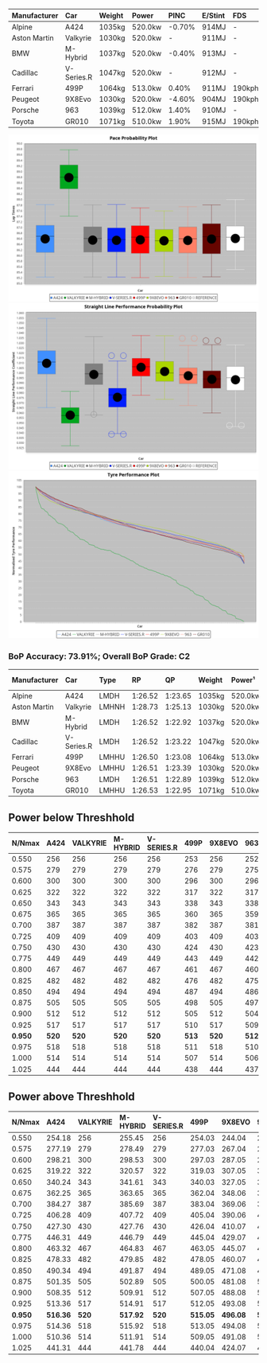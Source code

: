 | Manufacturer | Car        | Weight | Power   | PINC    | E/Stint | FDS     |
|:-|:-|:-|:-|:-|:-|:-|
| Alpine       | A424       | 1035kg | 520.0kw | -0.70%  | 914MJ   |    -    |
| Aston Martin | Valkyrie   | 1030kg | 520.0kw |    -    | 911MJ   |    -    |
| BMW          | M-Hybrid   | 1037kg | 520.0kw | -0.40%  | 913MJ   |    -    |
| Cadillac     | V-Series.R | 1047kg | 520.0kw |    -    | 912MJ   |    -    |
| Ferrari      | 499P       | 1064kg | 513.0kw | 0.40%   | 911MJ   | 190kph  |
| Peugeot      | 9X8Evo     | 1030kg | 520.0kw | -4.60%  | 904MJ   | 190kph  |
| Porsche      | 963        | 1039kg | 512.0kw | 1.40%   | 910MJ   |    -    |
| Toyota       | GR010      | 1071kg | 510.0kw | 1.90%   | 915MJ   | 190kph  |

![PACECHART](./IMG/AUTO.png)
![STRAIGHTLINEPERFORMANCECHART](./IMG/AUTO_sp.png)
![TYREPERFORMANCECHART](./IMG/AUTO_tw.png)

### BoP Accuracy: 73.91%; Overall BoP Grade: C2
| Manufacturer | Car        | Type  | RP      | QP      | Weight | Power¹  | Threshhold | PINC    | Power²   | E/Stint | AVG Vmax  | FDS     | RDLC | L/Stint | BOP-Grade | Model Accuracy | Model Points | Match% | SimDiff |
|:-|:-|:-|:-|:-|:-|:-|:-|:-|:-|:-|:-|:-|:-|:-|:-|:-|:-|:-|:-|
| Alpine       | A424       | LMDH  | 1:26.52 | 1:23.65 | 1035kg | 520.0kw | 250.0kph   | -0.70%  | 516.40kw |  914MJ  | 285.35kph |    -    | 1.01 | 43      | -B1       | 99.49%         | 1360         | 86.37% | +0.08   |
| Aston Martin | Valkyrie   | LMHNH | 1:28.73 | 1:25.13 | 1030kg | 520.0kw | 0.0kph     |    -    | 520.00kw |  911MJ  | 277.24kph |    -    | 1.04 | 43      | +Ω2       | 100.00%        | 312          | -0.84% | #       |
| BMW          | M-Hybrid   | LMDH  | 1:26.52 | 1:22.92 | 1037kg | 520.0kw | 250.0kph   | -0.40%  | 517.90kw |  913MJ  | 284.20kph |    -    | 1.01 | 43      | -B1       | 98.62%         | 2363         | 86.59% | +0.19   |
| Cadillac     | V-Series.R | LMDH  | 1:26.52 | 1:23.22 | 1047kg | 520.0kw | 250.0kph   |    -    | 520.00kw |  912MJ  | 279.27kph |    -    | 1.01 | 43      | -B1       | 98.50%         | 4201         | 87.06% | +0.50   |
| Ferrari      | 499P       | LMHHU | 1:26.50 | 1:23.08 | 1064kg | 513.0kw | 250.0kph   | 0.40%   | 515.10kw |  911MJ  | 282.69kph | 190kph  | 1.02 | 43      | -B2       | 100.00%        | 4441         | 82.41% | +0.16   |
| Peugeot      | 9X8Evo     | LMHHU | 1:26.51 | 1:23.39 | 1030kg | 520.0kw | 250.0kph   | -4.60%  | 496.10kw |  904MJ  | 283.07kph | 190kph  | 1.02 | 43      | -C1       | 100.00%        | 808          | 79.33% | +0.51   |
| Porsche      | 963        | LMDH  | 1:26.51 | 1:22.89 | 1039kg | 512.0kw | 250.0kph   | 1.40%   | 519.20kw |  910MJ  | 282.81kph |    -    | 1.01 | 43      | -B2       | 99.87%         | 12613        | 83.85% | -0.22   |
| Toyota       | GR010      | LMHHU | 1:26.53 | 1:22.95 | 1071kg | 510.0kw | 250.0kph   | 1.90%   | 519.70kw |  915MJ  | 280.26kph | 190kph  | 1.02 | 43      | -B1       | 99.73%         | 2956         | 86.51% | +0.16   |

## Power below Threshhold
| N/Nmax    | A424    | VALKYRIE | M-HYBRID | V-SERIES.R | 499P    | 9X8EVO  | 963     | GR010   |
|:-|:-|:-|:-|:-|:-|:-|:-|:-|
|  0.550    |  256    |  256     |  256     |  256       |  253    |  256    |  252    |  251    |
|  0.575    |  279    |  279     |  279     |  279       |  276    |  279    |  275    |  274    |
|  0.600    |  300    |  300     |  300     |  300       |  296    |  300    |  296    |  295    |
|  0.625    |  322    |  322     |  322     |  322       |  317    |  322    |  317    |  316    |
|  0.650    |  343    |  343     |  343     |  343       |  338    |  343    |  338    |  337    |
|  0.675    |  365    |  365     |  365     |  365       |  360    |  365    |  359    |  358    |
|  0.700    |  387    |  387     |  387     |  387       |  382    |  387    |  381    |  380    |
|  0.725    |  409    |  409     |  409     |  409       |  403    |  409    |  403    |  401    |
|  0.750    |  430    |  430     |  430     |  430       |  424    |  430    |  423    |  422    |
|  0.775    |  449    |  449     |  449     |  449       |  443    |  449    |  442    |  441    |
|  0.800    |  467    |  467     |  467     |  467       |  461    |  467    |  460    |  458    |
|  0.825    |  482    |  482     |  482     |  482       |  476    |  482    |  475    |  473    |
|  0.850    |  494    |  494     |  494     |  494       |  487    |  494    |  486    |  485    |
|  0.875    |  505    |  505     |  505     |  505       |  498    |  505    |  497    |  495    |
|  0.900    |  512    |  512     |  512     |  512       |  505    |  512    |  504    |  502    |
|  0.925    |  517    |  517     |  517     |  517       |  510    |  517    |  509    |  507    |
| **0.950** | **520** | **520**  | **520**  | **520**    | **513** | **520** | **512** | **510** |
|  0.975    |  518    |  518     |  518     |  518       |  511    |  518    |  510    |  508    |
|  1.000    |  514    |  514     |  514     |  514       |  507    |  514    |  506    |  505    |
|  1.025    |  444    |  444     |  444     |  444       |  438    |  444    |  437    |  436    |

## Power above Threshhold
| N/Nmax    | A424       | VALKYRIE | M-HYBRID   | V-SERIES.R | 499P       | 9X8EVO     | 963        | GR010      |
|:-|:-|:-|:-|:-|:-|:-|:-|:-|
|  0.550    |  254.18    |  256     |  255.45    |  256       |  254.03    |  244.04    |  256.08    |  256.34    |
|  0.575    |  277.19    |  279     |  278.49    |  279       |  277.03    |  267.04    |  279.09    |  279.37    |
|  0.600    |  298.21    |  300     |  298.53    |  300       |  297.03    |  287.05    |  299.10    |  299.40    |
|  0.625    |  319.22    |  322     |  320.57    |  322       |  319.03    |  307.05    |  321.10    |  321.43    |
|  0.650    |  340.24    |  343     |  341.61    |  343       |  340.03    |  327.05    |  342.11    |  342.45    |
|  0.675    |  362.25    |  365     |  363.65    |  365       |  362.04    |  348.06    |  364.12    |  364.48    |
|  0.700    |  384.27    |  387     |  385.69    |  387       |  383.04    |  369.06    |  386.12    |  386.51    |
|  0.725    |  406.28    |  409     |  407.72    |  409       |  405.04    |  390.06    |  408.13    |  408.54    |
|  0.750    |  427.30    |  430     |  427.76    |  430       |  426.04    |  410.07    |  429.14    |  429.57    |
|  0.775    |  446.31    |  449     |  446.79    |  449       |  445.04    |  429.07    |  448.15    |  448.60    |
|  0.800    |  463.32    |  467     |  464.83    |  467       |  463.05    |  445.07    |  466.15    |  466.62    |
|  0.825    |  478.33    |  482     |  479.85    |  482       |  478.05    |  460.07    |  481.16    |  481.64    |
|  0.850    |  490.34    |  494     |  491.87    |  494       |  489.05    |  471.08    |  493.16    |  493.66    |
|  0.875    |  501.35    |  505     |  502.89    |  505       |  500.05    |  481.08    |  504.16    |  504.67    |
|  0.900    |  508.35    |  512     |  509.91    |  512       |  507.05    |  488.08    |  511.17    |  511.68    |
|  0.925    |  513.36    |  517     |  514.91    |  517       |  512.05    |  493.08    |  516.17    |  516.69    |
| **0.950** | **516.36** | **520**  | **517.92** | **520**    | **515.05** | **496.08** | **519.17** | **519.69** |
|  0.975    |  514.36    |  518     |  515.92    |  518       |  513.05    |  494.08    |  517.17    |  517.69    |
|  1.000    |  510.36    |  514     |  511.91    |  514       |  509.05    |  491.08    |  513.17    |  513.68    |
|  1.025    |  441.31    |  444     |  441.78    |  444       |  440.04    |  424.07    |  443.14    |  443.59    |

